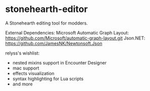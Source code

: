 # stonehearth-editor
A Stonehearth editing tool for modders.

External Dependencies:
Microsoft Automatic Graph Layout: https://github.com/Microsoft/automatic-graph-layout.git
Json.NET: https://github.com/JamesNK/Newtonsoft.Json

relyss's wishlist:
* nested mixins support in Encounter Designer
* mac support
* effects visualization
* syntax highlighting for Lua scripts
* and more